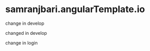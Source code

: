 samranjbari.angularTemplate.io
==============================

change in develop

changed in develop

change in login